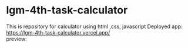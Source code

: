 # lgm-4th-task-calculator
This is repository for calculator using html ,css, javascript 
Deployed app: https://lgm-4th-task-calculator.vercel.app/ <br>
preview: </br>
